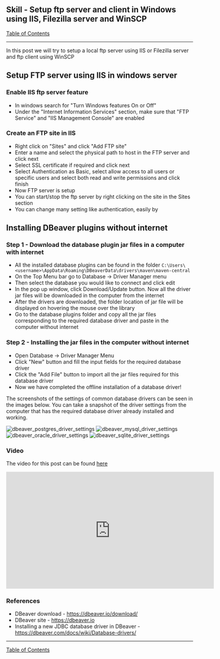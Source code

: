## Skill - Setup ftp server and client in Windows using IIS, Filezilla server and WinSCP

[Table of Contents](https://nagasudhir.blogspot.com/2020/04/taming-python-table-of-contents.html)

<hr/>

In this post we will try to setup a local ftp server using IIS or Filezilla server and ftp client using WinSCP

## Setup FTP server using IIS in windows server
### Enable IIS ftp server feature
* In windows search for "Turn Windows features On or Off" 
* Under the "Internet Information Services" section, make sure that "FTP Service" and "IIS Management Console" are enabled

### Create an FTP site in IIS
* Right click on "Sites" and click "Add FTP site"
* Enter a name and select the physical path to host in the FTP server and click next
* Select SSL certificate if required and click next
* Select Authentication as Basic, select allow access to all users or specific users and select both read and write permissions and click finish
* Now FTP server is setup
* You can start/stop the ftp server by right clicking on the site in the Sites section
* You can change many setting like authentication, easily by 


## Installing DBeaver plugins without internet
### Step 1 - Download the database plugin jar files in a computer with internet  
* All the installed database plugins can be found in the folder
```C:\Users\<username>\AppData\Roaming\DBeaverData\drivers\maven\maven-central```
* On the Top Menu bar go to Database -> Driver Manager menu
* Then select the database you would like to connect and click edit
* In the pop up window, click Download/Update button. Now all the driver jar files will be downloaded in the computer from the internet
* After the drivers are downloaded, the folder location of jar file will be displayed on hovering the mouse over the library
* Go to the database plugins folder and copy all the jar files corresponding to the required database driver and paste in the computer without internet

### Step 2 - Installing the jar files in the computer without internet
* Open Database -> Driver Manager Menu
* Click "New" button and fill the input fields for the required database driver
* Click the "Add File" button to import all the jar files required for this database driver
* Now we have completed the offline installation of a database driver!

 The screenshots of the settings of common database drivers can be seen in the images below. You can take a snapshot of the driver settings from the computer that has the required database driver already installed and working.
 
 ![dbeaver_postgres_driver_settings](https://github.com/nagasudhirpulla/taming_python/raw/master/blog/skills/assets/img/dbeaver_postgres_driver_settings.png)
 ![dbeaver_mysql_driver_settings](https://github.com/nagasudhirpulla/taming_python/raw/master/blog/skills/assets/img/dbeaver_mysql_driver_settings.png)
 ![dbeaver_oracle_driver_settings](https://github.com/nagasudhirpulla/taming_python/raw/master/blog/skills/assets/img/dbeaver_oracle_driver_settings.png)
 ![dbeaver_sqlite_driver_settings](https://github.com/nagasudhirpulla/taming_python/raw/master/blog/skills/assets/img/dbeaver_sqlite_driver_settings.png)
 ### Video
The video for this post can be found [here](https://youtu.be/QvW1TBpimcs)

<iframe width="560" height="315" src="https://www.youtube.com/embed/QvW1TBpimcs" title="YouTube video player" frameborder="0" allow="accelerometer; autoplay; clipboard-write; encrypted-media; gyroscope; picture-in-picture" allowfullscreen></iframe>
 
### References
* DBeaver download - https://dbeaver.io/download/
* DBeaver site - https://dbeaver.io
* Installing a new JDBC database driver in DBeaver - https://dbeaver.com/docs/wiki/Database-drivers/

<hr/>

[Table of Contents](https://nagasudhir.blogspot.com/2020/04/taming-python-table-of-contents.html)




<!--stackedit_data:
eyJoaXN0b3J5IjpbNjc2NTk0NzcwLC0yMjgwODAxOTYsMzU3MT
c2OTMwXX0=
-->